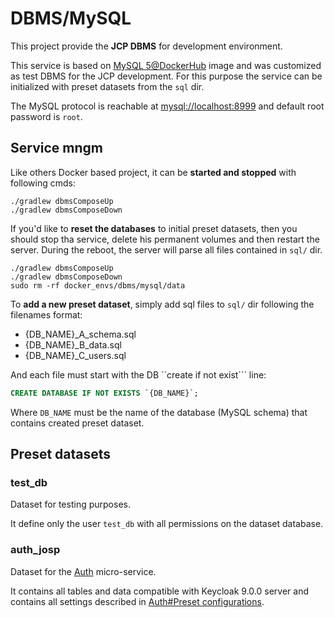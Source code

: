 # DBMS/MySQL

This project provide the **JCP DBMS** for development environment.

This service is based on [MySQL 5@DockerHub](https://hub.docker.com/_/mysql) image
and was customized as test DBMS for the JCP development. For this purpose the
service can be initialized with preset datasets from the ```sql``` dir.

The MySQL protocol is reachable at [mysql://localhost:8999]() and default root
password is ```root```.

## Service mngm

Like others Docker based project, it can be **started and stopped** with following cmds:
```shell script
./gradlew dbmsComposeUp
./gradlew dbmsComposeDown
```

If you'd like to **reset the databases** to initial preset datasets, then
you should stop tha service, delete his permanent volumes and then restart the
server. During the reboot, the server will parse all files contained in
```sql/``` dir.

```shell script
./gradlew dbmsComposeUp
./gradlew dbmsComposeDown
sudo rm -rf docker_envs/dbms/mysql/data
```

To **add a new preset dataset**, simply add sql files to ```sql/``` dir following
the filenames format:
* {DB_NAME}_A_schema.sql
* {DB_NAME}_B_data.sql
* {DB_NAME}_C_users.sql

And each file must start with the DB ``create if not exist``` line:
```sql
CREATE DATABASE IF NOT EXISTS `{DB_NAME}`;
```
Where ```DB_NAME``` must be the name of the database (MySQL schema) that contains
created preset dataset.


## Preset datasets

### test_db
Dataset for testing purposes.

It define only the user ```test_db``` with all permissions on the dataset database.

### auth_josp
Dataset for the [Auth](../../auth/docs/README.md) micro-service.

It contains all tables and data compatible with Keycloak 9.0.0 server and
contains all settings described in
[Auth#Preset configurations](../../auth/docs/README.md#Preset-configurations).
